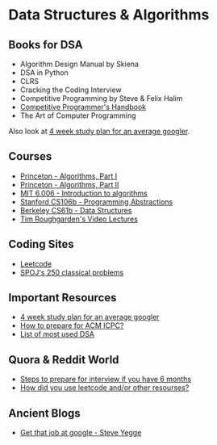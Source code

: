 # Data Structures & Algorithms

## Books for DSA

* Algorithm Design Manual by Skiena
* DSA in Python
* CLRS
* Cracking the Coding Interview
* Competitive Programming by Steve & Felix Halim
* [Competitive Programmer's Handbook](https://cses.fi/book/book.pdf)
* The Art of Computer Programming

Also look at [4 week study plan for an average googler](https://www.linkedin.com/pulse/average-googler-four-weeks-study-plan-milad-naseri).

## Courses

* [Princeton - Algorithms, Part I](https://www.coursera.org/learn/algorithms-part1/home/welcome)
* [Princeton - Algorithms, Part II](https://www.coursera.org/learn/algorithms-part2)
* [MIT 6.006 - Introduction to algorithms](https://www.youtube.com/playlist?list=PLUl4u3cNGP61Oq3tWYp6V_F-5jb5L2iHb)
* [Stanford CS106b - Programming Abstractions](https://www.youtube.com/playlist?list=PL68B1C461C46883FE)
* [Berkeley CS61b - Data Structures](https://www.youtube.com/playlist?list=PLGEPPJVr9TfOt404VxZaQK-hLkcbCrTyP)
* [Tim Roughgarden's Video Lectures](http://timroughgarden.org/videos.html)

## Coding Sites

* [Leetcode](https://leetcode.com/)
* [SPOJ's 250 classical problems](https://www.spoj.com/problems/classical/sort=-6,start=0)

## Important Resources

* [4 week study plan for an average googler](https://www.linkedin.com/pulse/average-googler-four-weeks-study-plan-milad-naseri)
* [How to prepare for ACM ICPC?](https://www.geeksforgeeks.org/how-to-prepare-for-acm-icpc/)
* [List of most used DSA](https://discuss.codechef.com/t/data-structures-and-algorithms/6599)

## Quora & Reddit World

* [Steps to prepare for interview if you have 6 months](https://www.quora.com/Is-practicing-500-programming-questions-on-LeetCode-HackerEarth-etc-enough-to-prepare-for-a-Google-interview)
* [How did you use leetcode and/or other resourses?](https://www.reddit.com/r/cscareerquestions/comments/8h9lsd/how_did_you_use_leetcode_andor_other_resources_to/)

## Ancient Blogs

* [Get that job at google - Steve Yegge](http://steve-yegge.blogspot.com/2008/03/get-that-job-at-google.html)
